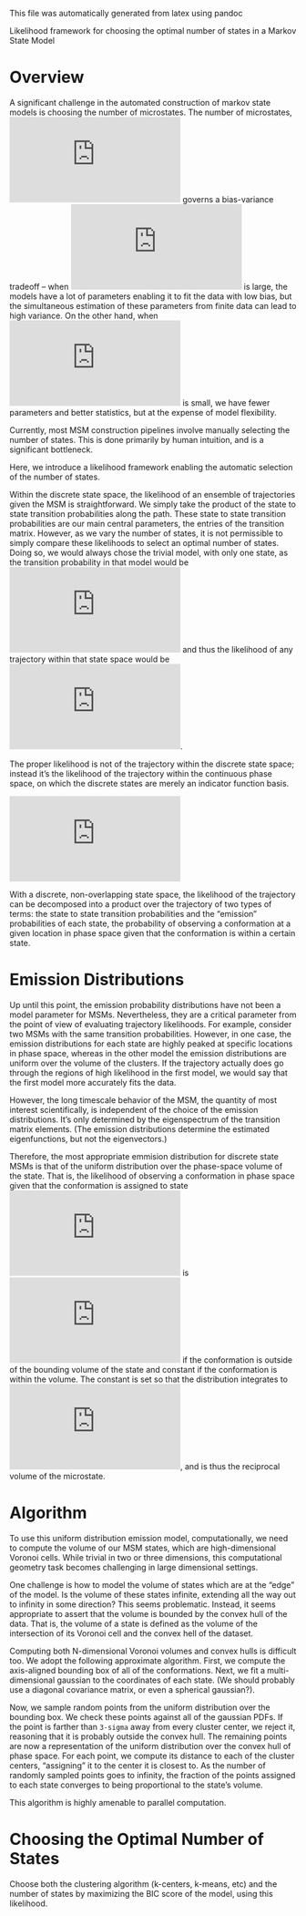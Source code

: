 This file was automatically generated from latex using pandoc

Likelihood framework for choosing the optimal number of states in a
Markov State Model

Overview
========

A significant challenge in the automated construction of markov state
models is choosing the number of microstates. The number of microstates,
![equation](http://latex.codecogs.com/gif.latex?k) governs a bias-variance tradeoff – when ![equation](http://latex.codecogs.com/gif.latex?k) is large, the models
have a lot of parameters enabling it to fit the data with low bias, but
the simultaneous estimation of these parameters from finite data can
lead to high variance. On the other hand, when ![equation](http://latex.codecogs.com/gif.latex?k) is small, we have
fewer parameters and better statistics, but at the expense of model
flexibility.

Currently, most MSM construction pipelines involve manually selecting
the number of states. This is done primarily by human intuition, and is
a significant bottleneck.

Here, we introduce a likelihood framework enabling the automatic
selection of the number of states.

Within the discrete state space, the likelihood of an ensemble of
trajectories given the MSM is straightforward. We simply take the
product of the state to state transition probabilities along the path.
These state to state transition probabilities are our main central
parameters, the entries of the transition matrix. However, as we vary
the number of states, it is not permissible to simply compare these
likelihoods to select an optimal number of states. Doing so, we would
always chose the trivial model, with only one state, as the transition
probability in that model would be ![equation](http://latex.codecogs.com/gif.latex?1) and thus the likelihood of any
trajectory within that state space would be ![equation](http://latex.codecogs.com/gif.latex?1).

The proper likelihood is not of the trajectory within the discrete state
space; instead it’s the likelihood of the trajectory within the
continuous phase space, on which the discrete states are merely an
indicator function basis.

![equation](http://latex.codecogs.com/gif.latex?P%5Bx%28t%29%5D%20dx%5EN%20%3D%20O_%7Bs%3D0%7D%28x_0%29%20%5Cprod_%7Bi%3D0%7D%5E%7BN-1%7D%20T%28x_i%20%5Crightarrow%20x_%7Bi%2B1%7D%29%20%5Ccdot%20O_%7Bs%3Di%7D%28x_i%29)

With a discrete, non-overlapping state space, the likelihood of the
trajectory can be decomposed into a product over the trajectory of two
types of terms: the state to state transition probabilities and the
“emission” probabilities of each state, the probability of observing a
conformation at a given location in phase space given that the
conformation is within a certain state.

Emission Distributions
======================

Up until this point, the emission probability distributions have not
been a model parameter for MSMs. Nevertheless, they are a critical
parameter from the point of view of evaluating trajectory likelihoods.
For example, consider two MSMs with the same transition probabilities.
However, in one case, the emission distributions for each state are
highly peaked at specific locations in phase space, whereas in the other
model the emission distributions are uniform over the volume of the
clusters. If the trajectory actually does go through the regions of high
likelihood in the first model, we would say that the first model more
accurately fits the data.

However, the long timescale behavior of the MSM, the quantity of most
interest scientifically, is independent of the choice of the emission
distributions. It’s only determined by the eigenspectrum of the
transition matrix elements. (The emission distributions determine the
estimated eigenfunctions, but not the eigenvectors.)

Therefore, the most appropriate emmision distribution for discrete state
MSMs is that of the uniform distribution over the phase-space volume of
the state. That is, the likelihood of observing a conformation in phase
space given that the conformation is assigned to state ![equation](http://latex.codecogs.com/gif.latex?i) is ![equation](http://latex.codecogs.com/gif.latex?i) if the
conformation is outside of the bounding volume of the state and constant
if the conformation is within the volume. The constant is set so that
the distribution integrates to ![equation](http://latex.codecogs.com/gif.latex?1), and is thus the reciprocal volume of
the microstate.

Algorithm
=========

To use this uniform distribution emission model, computationally, we
need to compute the volume of our MSM states, which are high-dimensional
Voronoi cells. While trivial in two or three dimensions, this
computational geometry task becomes challenging in large dimensional
settings.

One challenge is how to model the volume of states which are at the
“edge” of the model. Is the volume of these states infinite, extending
all the way out to infinity in some direction? This seems problematic.
Instead, it seems appropriate to assert that the volume is bounded by
the convex hull of the data. That is, the volume of a state is defined
as the volume of the intersection of its Voronoi cell and the convex
hell of the dataset.

Computing both N-dimensional Voronoi volumes and convex hulls is
difficult too. We adopt the following approximate algorithm. First, we
compute the axis-aligned bounding box of all of the conformations. Next,
we fit a multi-dimensional gaussian to the coordinates of each state.
(We should probably use a diagonal covariance matrix, or even a
spherical gaussian?).

Now, we sample random points from the uniform distribution over the
bounding box. We check these points against all of the gaussian PDFs. If
the point is farther than `3-sigma` away from every cluster center, we
reject it, reasoning that it is probably outside the convex hull. The
remaining points are now a representation of the uniform distribution
over the convex hull of phase space. For each point, we compute its
distance to each of the cluster centers, “assigning” it to the center it
is closest to. As the number of randomly sampled points goes to
infinity, the fraction of the points assigned to each state converges to
being proportional to the state’s volume.

This algorithm is highly amenable to parallel computation.

Choosing the Optimal Number of States
=====================================

Choose both the clustering algorithm (k-centers, k-means, etc) and the
number of states by maximizing the BIC score of the model, using this
likelihood.
